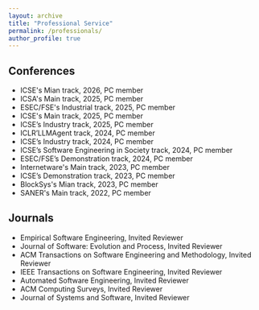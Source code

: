 ```yaml
---
layout: archive
title: "Professional Service"
permalink: /professionals/
author_profile: true
---
```


## Conferences

- ICSE's Mian track, 2026, PC member
- ICSA's Main track, 2025, PC member
- ESEC/FSE's Industrial track, 2025, PC member
- ICSE's Main track, 2025, PC member
- ICSE’s Industry track, 2025, PC member
- ICLR’LLMAgent track, 2024, PC member
- ICSE’s Industry track, 2024, PC member
- ICSE’s Software Engineering in Society track, 2024, PC member
- ESEC/FSE’s Demonstration track, 2024, PC member
- Internetware's Main track, 2023, PC member
- ICSE’s Demonstration track, 2023, PC member
- BlockSys's Mian track, 2023, PC member
- SANER's Main track, 2022, PC member

## Journals
  
- Empirical Software Engineering, Invited Reviewer
- Journal of Software: Evolution and Process, Invited Reviewer
- ACM Transactions on Software Engineering and Methodology, Invited Reviewer
- IEEE Transactions on Software Engineering, Invited Reviewer
- Automated Software Engineering, Invited Reviewer
- ACM Computing Surveys, Invited Reviewer
- Journal of Systems and Software, Invited Reviewer

